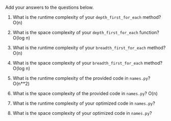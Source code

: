Add your answers to the questions below.

1. What is the runtime complexity of your `depth_first_for_each` method?
O(n)
2. What is the space complexity of your `depth_first_for_each` function?
O(log n)
3. What is the runtime complexity of your `breadth_first_for_each` method?
O(n)
4. What is the space complexity of your `breadth_first_for_each` method?
O(log n)
5. What is the runtime complexity of the provided code in `names.py`?
O(n**2)
6. What is the space complexity of the provided code in `names.py`?
O(n)
7. What is the runtime complexity of your optimized code in `names.py`?

8. What is the space complexity of your optimized code in `names.py`?
